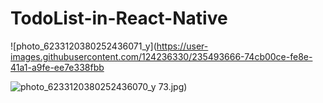 # TodoList-in-React-Native
![photo_6233120380252436071_y](https://user-images.githubusercontent.com/124236330/235493666-74cb00ce-fe8e-41a1-a9fe-ee7e338fbb

![photo_6233120380252436070_y](https://user-images.githubusercontent.com/124236330/235493677-5e89f144-d603-4d01-aa88-937af024b11a.jpg)
73.jpg)
